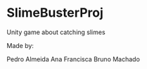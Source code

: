 # SlimeBusterProj
Unity game about catching slimes


Made by:

Pedro Almeida
Ana Francisca 
Bruno Machado

